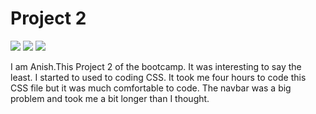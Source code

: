  # Project 2 
  ![](https://img.shields.io/badge/HTML5-E34F26?style=for-the-badge&logo=html5&logoColor=white)
  ![](https://img.shields.io/badge/CSS3-1572B6?style=for-the-badge&logo=css3&logoColor=white)
  ![](https://img.shields.io/badge/Visual_Studio_Code-0078D4?style=for-the-badge&logo=visual%20studio%20code&logoColor=white)
    
    
   I am Anish.This Project 2 of the bootcamp. It was interesting to say the least. I started to used to coding CSS.
    It took me four hours to code this CSS file but it was much comfortable to code. The navbar was a big problem and took
    me a bit longer than I thought.
